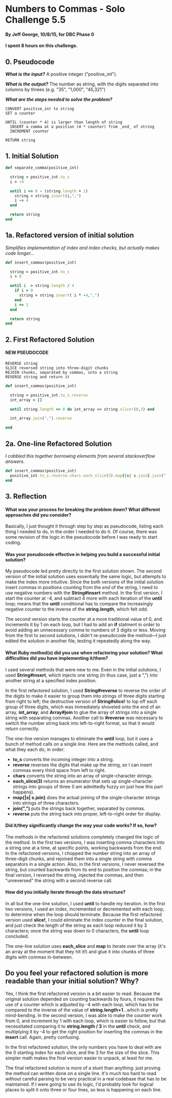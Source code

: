 # Numbers to Commas - Solo Challenge 5.5
#### By Jeff George, 10/8/15, for DBC Phase 0

**I spent 8 hours on this challenge.**


## 0. Pseudocode

**_What is the input?_** A positive integer ("positive_int").

**_What is the output?_** The number as string, with the digits separated into columns by threes (e.g. "35", "1,000", "45,321")

**_What are the steps needed to solve the problem?_**
```
CONVERT positive_int to string
SET a counter

UNTIL (counter * 4) is larger than length of string
  INSERT a comma at a position (4 * counter) from _end_ of string
  INCREMENT counter

RETURN string
```

## 1. Initial Solution
```ruby
def separate_comma(positive_int)

  string = positive_int.to_s
  i = -4

  until i <= 0 - (string.length + 1)
    string = string.insert(i,",")
    i -= 4
  end

  return string
end
```


## 1a. Refactored version of initial solution
_Simplifies implementation of index and index checks, but actually makes code longer..._

```ruby
def insert_commas(positive_int)

  string = positive_int.to_s
  i = 0

  until i  > string.length / 4
    if i > 0
      string = string.insert( i * -4,",")
    end
    i += 1
  end

  return string
end
```


## 2. First Refactored Solution

#### NEW PSEUDOCODE
```
REVERSE string
SLICE reversed string into three-digit chunks
REJOIN chunks, separated by commas, into a string
REVERSE string and return it
```

```ruby
def insert_commas(positive_int)

  string = positive_int.to_s.reverse
  int_array = []

  until string.length <= 0 do int_array << string.slice!(0,3) end

  int_array.join(",").reverse

end
```


## 2a. One-line Refactored Solution
_I cobbled this together borrowing elements from several stackoverflow answers._

```ruby
def insert_commas(positive_int)
  positive_int.to_s.reverse.chars.each_slice(3).map{|s| s.join}.join(",").reverse
end
```



## 3. Reflection
#### What was your process for breaking the problem down? What different approaches did you consider?

Basically, I just thought it through step by step as pseudocode, listing each thing I needed to do, in the order I needed to do it. Of course, there was some revision of the logic in the pseudocode before I was ready to start coding.

#### Was your pseudocode effective in helping you build a successful initial solution?

My pseudocode led pretty directly to the first solution shown. The second version of the initial solution uses essentially the same logic, but attempts to make the index more intuitive. Since the both versions of the initial solution insert commas in positions counting from the _end_ of the string, I need to use  negative numbers with the **String#insert** method. In the first version, I start the counter at -4, and subtract 4 more with each iteration of the **until** loop; means that the **until** conditional has to compare the increasingly negative counter to the inverse of the **string.length**, which felt odd.

The second version starts the counter at a more traditional value of 0, and increments it by 1 on each loop, but I had to add an **if** statment in order to avoid adding an unnecessary comma to numbers of 3 digits or less. Moving from the first to second solutions, I didn't re-pseudocode the method&mdash;I just edited the solution in another file, testing it repeatedly along the way.


#### What Ruby method(s) did you use when refactoring your solution? What difficulties did you have implementing it/them?

I used several methods that were new to me. Even in the initial solutions, I used **String#insert**, which injects one string (in thus case, just a ",") into another string at a specified index position.

In the first refactored solution, I used **String#reverse** to reverse the order of the digits to make it easier to group them into strings of three digits starting from right to left; the destructive version of **String#slice!** to lop off each group of three digits, which was immediately shoveled onto the end of an array, **int_array**; and **Array#join** to glue the array of strings into a single string with separating commas. Another call to **#reverse** was necessary to switch the number string back into left-to-right format, so that it would return correctly.

The one-line version manages to eliminate the **until** loop, but it uses a bunch of method calls on a single line. Here are the methods called, and what they each do, in order:

* **to_s** converts the incoming integer into a string.
* **reverse** reverses the digits that make up the string, so I can insert commas every third space from left to right.
* **chars** converts the string into an array of single-character strings.
* **each_slice(3)** returns an enumerator that sets up single-character strings into groups of three (I am admittedly fuzzy on just how this part happens).
* **map{|s| s.join}** does the actual joining of the single-character strings into strings of three characters.
* **join(",")** puts the strings back together, separated by commas.
* **reverse** puts the string back into proper, left-to-right order for display.


#### Did it/they significantly change the way your code works? If so, how?

The methods in the refactored solutions completely changed the logic of the method. In the first two versions, I was inserting comma characters into a string one at a time, at specific points, working backwards from the end. In the refactored versions, I chopped the number string into an array of three-digit chunks, and rejoined them into a single string with comma separators in a single action. Also, in the first versions, I never reversed the string, but counted backwards from its end to position the commas; in the final version, I reversed the string, injected the commas, and then "unreversed" the string with a second reverse call.


#### How did you initially iterate through the data structure?

In all but the one-line solution, I used **until** to handle my iteration. In the first two versions, I used an index, incremented or decremented with each loop, to determine when the loop should terminate. Because the first refactored version used **slice!**, I could eliminate the index counter in the final solution, and just check the length of the string as each loop reduced it by 3 characters; once the string was down to 0 characters, the **until** loop concluded.

The one-line solution uses **each_slice** and **map** to iterate over the array (it's an array at the moment that they hit it!) and glue it into chunks of three digits with commas in-between.


## Do you feel your refactored solution is more readable than your initial solution? Why?

Yes, I think the first refactored version is a bit easier to read. Because the original solution depended on counting backwards by fours, it requires the use of a counter which is adjusted by -4 with each loop, which has to be compared to the inverse of the value of **string.length+1**...which is pretty mind-bending. In the second version, I was able to make the counter work from 0, and increment by 1 with each loop, which is easier to follow, but that necessitated comparing it to **string.length / 3** in the **until** check, and multiplying it by -4 to get the right position for inserting the commas in the **insert** call. Again, pretty confusing.

In the first refactored solution, the only numbers you have to deal with are the 0 starting index for each slice, and the 3 for the size of the slice. This simpler math makes the final version easier to unpack, at least for me.

The final refactored solution is more of a stunt than anything: just proving the method can written done on a single line. It's much too hard to read without careful parsing to be very practical in a real codebase that has to be maintained. If I were going to use its logic, I'd probably look for logical places to split it onto three or four lines, so less is happening on each line.